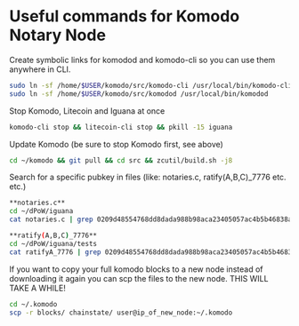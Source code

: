 # Useful commands for Komodo Notary Node

Create symbolic links for komodod and komodo-cli so you can use them anywhere in CLI.
```bash
sudo ln -sf /home/$USER/komodo/src/komodo-cli /usr/local/bin/komodo-cli
sudo ln -sf /home/$USER/komodo/src/komodod /usr/local/bin/komodod
```

Stop Komodo, Litecoin and Iguana at once

```bash
komodo-cli stop && litecoin-cli stop && pkill -15 iguana
```

Update Komodo (be sure to stop Komodo first, see above)

```bash
cd ~/komodo && git pull && cd src && zcutil/build.sh -j8
```

Search for a specific pubkey in files (like: notaries.c, ratify(A,B,C)\_7776 etc. etc.)

```bash
**notaries.c**
cd ~/dPoW/iguana
cat notaries.c | grep 0209d48554768dd8dada988b98aca23405057ac4b5b46838a9378b95c3e79b9b9e (or any pubkey of course)

**ratify(A,B,C)_7776**
cd ~/dPoW/iguana/tests
cat ratifyA_7776 | grep 0209d48554768dd8dada988b98aca23405057ac4b5b46838a9378b95c3e79b9b9e (or any pubkey of course)
```

If you want to copy your full komodo blocks to a new node instead of downloading it again you can scp the files to the new node. THIS WILL TAKE A WHILE!

```bash
cd ~/.komodo
scp -r blocks/ chainstate/ user@ip_of_new_node:~/.komodo
```
